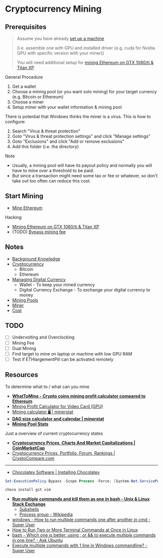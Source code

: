 # Cryptocurrency Mining

## Prerequisites

> Assume you have already [set up a machine](Hardware.md)
>
> (i.e. assemble one with GPU and installed driver (e.g. cuda for Nvidia GPU with specific version with your miner))
>
> You will need additional setup for [mining Ethereum on GTX 1080/ti & Titan XP](Other/ETHlargementPill)

General Procedure

1. Get a wallet
2. Choose a mining pool (or you want solo mining) for your target currency (e.g. Bitcoin or Ethereum)
3. Choose a miner
4. Setup miner with your wallet information & mining pool

There is potential that Windows thinks the miner is a virus. This is how to configure:

1. Search "Virus & threat protection"
2. Goto "Virus & threat protection settings" and click "Manage settings"
3. Goto "Exclusions" and click "Add or remove exclusions"
4. Add this folder (i.e. the directory)

Note

* Usually, a mining pool will have its payout policy and normally you will have to mine over a threshold to be paid.
* But since a transaction might need some tax or fee or whatever, so don't take out too often can reduce this cost.

## Start Mining

* [Mine Ethereum](Ethereum)

Hacking

* [Mining Ethereum on GTX 1080/ti & Titan XP](Other/ETHlargementPill)
* (TODO) [Bypass mining fee](Other/MiningFeeHack)

## Notes

* [Background Knowledge](Background.md)
* [Cryptocurrency](Cryptocurrency.md)
  * Bitcoin
  * Ethereum
* [Managing Digital Currency](Managing.md)
  * Wallet - To keep your mined currency
  * Digital Currency Exchange - To exchange your digital currency to money
* [Mining Pools](MiningPool.md)
* [Miner](Miner.md)
* [Cost](Cost.md)

## TODO

* [ ] Undervolting and Overclocking
* [ ] Mining Fee
* [ ] Dual Mining
* [ ] Find target to mine on laptop or machine with low GPU RAM
* [ ] Test if ETHlargementPill can be activated remotely

## Resources

To determine what to / what can you mine

* [**WhatToMine - Crypto coins mining profit calculator compared to Ethereum**](https://whattomine.com/)
* [Mining Profit Calculator for Video Card (GPU)](https://2cryptocalc.com/)
* [Mining calculator 🖥️ | minerstat](https://minerstat.com/mining-calculator)
* [**DAG size calculator and calendar | minerstat**](https://minerstat.com/dag-size-calculator)
* [**Mining Pool Stats**](https://miningpoolstats.stream/)

Just a overview of current cryptocurrency states

* [**Cryptocurrency Prices, Charts And Market Capitalizations | CoinMarketCap**](https://coinmarketcap.com/)
* [Cryptocurrency Prices, Portfolio, Forum, Rankings | CryptoCompare.com](https://www.cryptocompare.com/)

---

* [Chocolatey Software | Installing Chocolatey](https://chocolatey.org/install)

```powershell
Set-ExecutionPolicy Bypass -Scope Process -Force; [System.Net.ServicePointManager]::SecurityProtocol = [System.Net.ServicePointManager]::SecurityProtocol -bor 3072; iex ((New-Object System.Net.WebClient).DownloadString('https://chocolatey.org/install.ps1'))

choco install git vim
```

* [**Run multiple commands and kill them as one in bash - Unix & Linux Stack Exchange**](https://unix.stackexchange.com/questions/204480/run-multiple-commands-and-kill-them-as-one-in-bash)
  * [Subshells](https://tldp.org/LDP/abs/html/subshells.html)
  * [Process group - Wikipedia](https://en.wikipedia.org/wiki/Process_group)
* [windows - How to run multiple commands one after another in cmd - Super User](https://superuser.com/questions/1079403/how-to-run-multiple-commands-one-after-another-in-cmd/1079420)
* [How to Run Two or More Terminal Commands at Once in Linux](https://www.howtogeek.com/269509/how-to-run-two-or-more-terminal-commands-at-once-in-linux/)
* [bash - Which one is better: using ; or && to execute multiple commands in one line? - Ask Ubuntu](https://askubuntu.com/questions/334994/which-one-is-better-using-or-to-execute-multiple-commands-in-one-line)
* [Execute multiple commands with 1 line in Windows commandline? - Super User](https://superuser.com/questions/62850/execute-multiple-commands-with-1-line-in-windows-commandline)
